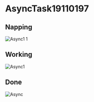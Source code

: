 # AsyncTask19110197
## Napping
![Async1 1](https://user-images.githubusercontent.com/96179294/163703408-1b3801be-e77e-40e4-b5fb-ddaea49fe314.png)
## Working
![Async1](https://user-images.githubusercontent.com/96179294/163703416-3252d135-c65b-4de6-b464-890f1d5271d7.png)
## Done
![Async](https://user-images.githubusercontent.com/96179294/163703419-b32ee5eb-6f5c-4113-bb74-1d8c18ed6e89.png)
